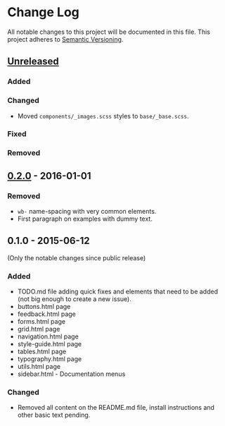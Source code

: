 # Change Log

All notable changes to this project will be documented in this file.
This project adheres to [Semantic Versioning](http://semver.org/).

## [Unreleased]

### Added

### Changed

- Moved `components/_images.scss` styles to `base/_base.scss`.

### Fixed

### Removed

## [0.2.0] - 2016-01-01

### Removed

- `wb-` name-spacing with very common elements.
- First paragraph on examples with dummy text.

## 0.1.0 - 2015-06-12

(Only the notable changes since public release)

### Added

- TODO.md file adding quick fixes and elements that need to be added (not big enough to create a new issue).
- buttons.html page 
- feedback.html page 
- forms.html page 
- grid.html page 
- navigation.html page 
- style-guide.html page 
- tables.html page 
- typography.html page 
- utils.html page 
- sidebar.html - Documentation menus

### Changed

- Removed all content on the README.md file, install instructions and other basic text pending.


[Unreleased]: http://github.com/adwhite/whiteboard/compare/v0.1.0...HEAD
[0.2.0]: http://github.com/adwhite/whiteboard/compare/v0.1.0...v0.2.0

